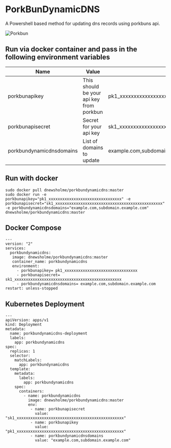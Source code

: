 # PorkBunDynamicDNS
A Powershell based method for updating dns records using porkbuns api.

![Porkbun](https://encrypted-tbn0.gstatic.com/images?q=tbn:ANd9GcRlGfR-5h2F1Wnx1_sk_QCo8QIAeIGVTe8Uhrt6alsu&s)

## Run via docker container and pass in the following environment variables

|Name|Value|Example|
|---|---|---|
|porkbunapikey| This should be your api key from porkbun| pk1_xxxxxxxxxxxxxxxxxxxxxxxxxxxxxxxx|
|porkbunapisecret| Secret for your api key|sk1_xxxxxxxxxxxxxxxxxxxxxxxxxxxxxxxxxxxxxxxxxxxxxxx|
|porkbundynamicdnsdomains| List of domains to update| example.com,subdomain.example.com,subdomain2.example.com|


## Run with docker
```
sudo docker pull dnewsholme/porkbundynamicdns:master
sudo docker run -e porkbunapikey="pk1_xxxxxxxxxxxxxxxxxxxxxxxxxxxxxxxx" -e porkbunapisecret="sk1_xxxxxxxxxxxxxxxxxxxxxxxxxxxxxxxxxxxxxxxxxxxxxxx" -e porkbundynamicdnsdomains="example.com,subdomain.example.com" dnewsholme/porkbundynamicdns:master
```

## Docker Compose
    ---
    version: "2"
    services:
      porkbundynamicdns:
       image: dnewsholme/porkbundynamicdns:master
       container_name: porkbundynamicdns
       environment:
         - porkbunapikey= pk1_xxxxxxxxxxxxxxxxxxxxxxxxxxxxxxxx
         - porkbunapisecret= sk1_xxxxxxxxxxxxxxxxxxxxxxxxxxxxxxxxxxxxxxxxxxxxxxx
         - porkbundynamicdnsdomains= example.com,subdomain.example.com
    restart: unless-stopped

## Kubernetes Deployment
    ---
    apiVersion: apps/v1
    kind: Deployment
    metadata:
      name: porkbundynamicdns-deployment
      labels:
        app: porkbundynamicdns
    spec:
      replicas: 1
      selector:
        matchLabels:
          app: porkbundynamicdns
      template:
        metadata:
          labels:
            app: porkbundynamicdns
        spec:
          containers:
            - name: porkbundynamicdns
              image: dnewsholme/porkbundynamicdns:master
              env:
               - name: porkbunapisecret
                 value: "sk1_xxxxxxxxxxxxxxxxxxxxxxxxxxxxxxxxxxxxxxxxxxxxxxx"
               - name: porkbunapikey
                 value: "pk1_xxxxxxxxxxxxxxxxxxxxxxxxxxxxxxxxxxxxxxxxxxxxxxx"
               - name: porkbundynamicdnsdomains
                 value: "example.com,subdomain.example.com"


